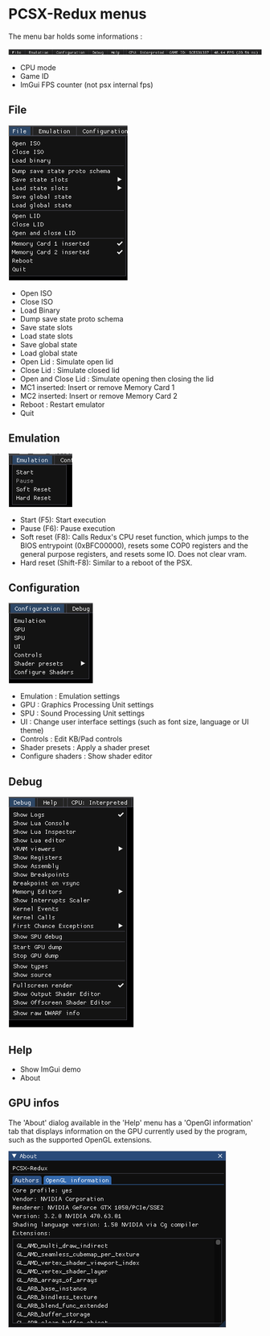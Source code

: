# PCSX-Redux menus

The menu bar holds some informations :

![file menu](./images/pcsx_menu_oview.png)

  * CPU mode
  * Game ID
  * ImGui FPS counter (not psx internal fps)

## File

![file menu](./images/pcsx_menu_file.png)

  * Open ISO
  * Close ISO
  * Load Binary
  * Dump save state proto schema
  * Save state slots
  * Load state slots
  * Save global state
  * Load global state
  * Open Lid : Simulate open lid
  * Close Lid : Simulate closed lid
  * Open and Close Lid : Simulate opening then closing the lid
  * MC1 inserted: Insert or remove Memory Card 1
  * MC2 inserted: Insert or remove Memory Card 2
  * Reboot : Restart emulator
  * Quit

## Emulation

![emulation menu](./images/pcsx_menu_emu.png)

  * Start (F5): Start execution
  * Pause (F6): Pause execution
  * Soft reset (F8): Calls Redux's CPU reset function, which jumps to the BIOS entrypoint (0xBFC00000), resets some COP0 registers and the general purpose registers, and resets some IO. Does not clear vram.
  * Hard reset (Shift-F8): Similar to a reboot of the PSX.

## Configuration

![configuration menu](./images/pcsx_menu_config.png)

  * Emulation : Emulation settings
  * GPU : Graphics Processing Unit settings
  * SPU : Sound Processing Unit settings
  * UI : Change user interface settings (such as font size, language or UI theme)
  * Controls : Edit KB/Pad controls
  * Shader presets : Apply a shader preset
  * Configure shaders : Show shader editor
## Debug

![debug menu](./images/pcsx_menu_debug.png)

## Help

  * Show ImGui demo
  * About

## GPU infos

The 'About' dialog available in the 'Help' menu has a 'OpenGl information' tab that displays information on the GPU currently used by the program, such as the supported OpenGL extensions.

![GPU infos](./images/gpu_infos.png)

